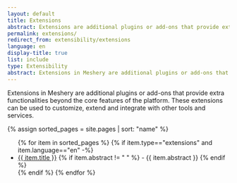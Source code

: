 ```yaml
---
layout: default
title: Extensions
abstract: Extensions are additional plugins or add-ons that provide extra functionalities beyond the core features of the Meshery.
permalink: extensions/
redirect_from: extensibility/extensions
language: en
display-title: true
list: include
type: Extensibility
abstract: Extensions in Meshery are additional plugins or add-ons that provide extra functionalities beyond the core features of the platform. 
---
```


Extensions in Meshery are additional plugins or add-ons that provide extra functionalities beyond the core features of the platform. These extensions can be used to customize, extend and integrate with other tools and services.

{% assign sorted_pages = site.pages | sort: "name" %}

<ul>
    {% for item in sorted_pages %}
    {% if item.type=="extensions" and item.language=="en" -%}
      <li><a href="{{ site.baseurl }}{{ item.url }}">{{ item.title }}</a>
      {% if item.abstract != " " %}
        -  {{ item.abstract }}
      {% endif %}
      </li>
      {% endif %}
    {% endfor %}
</ul>

